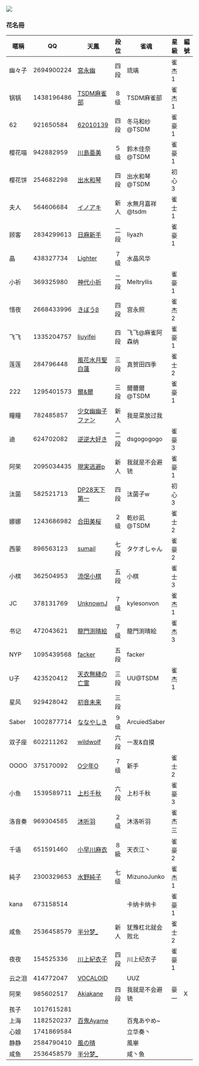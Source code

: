 ![](https://www.z4a.net/images/2018/08/01/u.png)  

### 花名冊

暱稱|QQ|天鳳|段位|雀魂|星級|編號
-|-|-|-|-|-|-
幽々子|2694900224|[宮永幽](https://nodocchi.moe/tenhoulog/#!&name=宮永幽)|四段|琉璃|雀杰1|
锅锅|1438196486|[TSDM麻雀部](https://nodocchi.moe/tenhoulog/#!&name=TSDM麻雀部)|８级|TSDM麻雀部|雀杰1|
62|921650584|[62010139](https://nodocchi.moe/tenhoulog/#!&name=62010139)|四段|冬马和纱@TSDM|雀豪1|
樱花喵|942882959|[川島亜美](https://nodocchi.moe/tenhoulog/#!&name=川島亜美)|５级|鈴木佳奈@TSDM|雀豪1|
樱花饼|254682298|[出水和琴](https://nodocchi.moe/tenhoulog/#!&name=出水和琴)|四段|出水和琴@TSDM|初心3|
夫人|564606684|[イノアキ](https://nodocchi.moe/tenhoulog/#!&name=イノアキ)|新人|水無月嘉祥@tsdm|雀士1|
顾客|2834299613|[日麻新手](https://nodocchi.moe/tenhoulog/#!&name=日麻新手)|二段|liyazh|雀豪1|
晶|438327734|[Lighter](https://nodocchi.moe/tenhoulog/#!&name=Lighter)|７级|水晶风华||
小祈|369325980|[神代小祈](https://nodocchi.moe/tenhoulog/#!&name=神代小祈)|二段|Meltryllis|雀豪1|
惜夜|2668433996|[きぼうβ](https://nodocchi.moe/tenhoulog/#!&name=きぼうβ)|四段|宫永照|雀杰2|
飞飞|1335204757|[liuyifei](https://nodocchi.moe/tenhoulog/#!&name=liuyifei)|四段|飞飞@麻雀阿森纳|雀豪1|
莲莲|284796448|[風花水月聖白蓮](https://nodocchi.moe/tenhoulog/#!&name=風花水月聖白蓮)|三段|真贺田四季|雀士2|
222|1295401573|[爾&爾](https://nodocchi.moe/tenhoulog/#!&name=爾&爾)|三段|爾薾爾@TSDM|雀豪1|
瞳瞳|782485857|[少女幽幽子ファン](https://nodocchi.moe/tenhoulog/#!&name=少女幽幽子ファン)|新人|我是菜放过我||
迪|624702082|[逆逆大好き](https://nodocchi.moe/tenhoulog/#!&name=逆逆大好き)|二段|dsgogogogo|雀豪3|
阿荣|2095034435|[現実逃避p](https://nodocchi.moe/tenhoulog/#!&name=現実逃避p)|新人|我就是不会避铳|雀豪1|
汰菌|582521713|[DP28天下第一](https://nodocchi.moe/tenhoulog/#!&name=DP28天下第一)|四段|汰菌子w|初心3|
娜娜|1243686982|[合田美桜](https://nodocchi.moe/tenhoulog/#!&name=合田美桜)|２级|乾纱凪@TSDM|雀士2|
西蒙|896563123|[sumail](https://nodocchi.moe/tenhoulog/#!&name=sumail)|七段|タケオしゃん|雀豪2|
小棋|362504953|[流氓小棋](https://nodocchi.moe/tenhoulog/#!&name=流氓小棋)|五段|小棋|雀士3|
JC|378131769|[UnknownJ](https://nodocchi.moe/tenhoulog/#!&name=UnknownJ)|７级|kylesonvon|雀杰1|
书记|472043621|[龍門渕晴絵](https://nodocchi.moe/tenhoulog/#!&name=龍門渕晴絵)|７级|龍門渕晴絵|雀杰3|
NYP|1095439568|[facker](https://nodocchi.moe/tenhoulog/#!&name=facker)|五段|facker||
U子|423520412|[天衣無縫の亡霊](https://nodocchi.moe/tenhoulog/#!&name=天衣無縫の亡霊)|三段|UU@TSDM|雀杰1|
星风|929428042|[初音未来](https://nodocchi.moe/tenhoulog/#!&name=初音未来)|三段|||
Saber|1002877714|[ななやしき](https://nodocchi.moe/tenhoulog/#!&name=ななやしき)|９级|ArcuiedSaber||
双子座|602211262|[wildwolf](https://nodocchi.moe/tenhoulog/#!&name=wildwolf)|六段|一发&自摸||
OOOO|375170092|[O少年O](https://nodocchi.moe/tenhoulog/#!&name=O少年O)|７级|新手|雀士2|
小鱼|1539589711|[上杉千秋](https://nodocchi.moe/tenhoulog/#!&name=上杉千秋)|六段|上杉千秋|雀豪3|
洛音奏|969304585|[沐听羽](https://nodocchi.moe/tenhoulog/#!&name=沐听羽)|２级|沐洛听羽|雀杰三|
千语|651591460|[小早川麻衣](https://nodocchi.moe/tenhoulog/#!&name=小早川麻衣)|８級|天衣江丶|雀豪2|
純子|2300329653|[水野純子](https://nodocchi.moe/tenhoulog/#!&name=水野純子)|七级|MizunoJunko|雀杰1|
kana|673158514|[](https://nodocchi.moe/tenhoulog/#!&name=)||卡纳卡纳卡|雀豪1|
咸鱼|2536458579|[半分梦_](https://nodocchi.moe/tenhoulog/#!&name=半分梦_)|新人|犹豫杠北就会败北|雀士2|
夜夜|154525336|[川上紀衣子](https://nodocchi.moe/tenhoulog/#!&name=川上紀衣子)|四段|川上纪衣子|雀豪1|
云之泪|414772047|[VOCALOID](https://nodocchi.moe/tenhoulog/#!&name=VOCALOID)||UUZ||
阿荣|985602517|[Akiakane](https://nodocchi.moe/tenhoulog/#!&name=Akiakane)|四段|我就是不会避铳|豪一|X
孩子|1017615281|[](https://nodocchi.moe/tenhoulog/#!&name=)||||
上海|1182520237|[百鬼Ayame](https://nodocchi.moe/tenhoulog/#!&name=百鬼Ayame)||百鬼あやめ~||
心娘|1741869584|[](https://nodocchi.moe/tenhoulog/#!&name=)||立华奏丶||
静静|2584790410|[風の晴](https://nodocchi.moe/tenhoulog/#!&name=風の晴)||風崋||
咸鱼|2536458579|[半分梦_](https://nodocchi.moe/tenhoulog/#!&name=半分梦_)||咸丶鱼||
